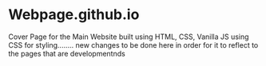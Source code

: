 # Webpage.github.io


Cover Page for the Main Website built using HTML, CSS, Vanilla JS using CSS for styling........
new changes to be done here in order for it to reflect to the pages that are developmentnds
 
